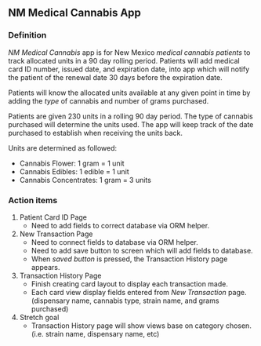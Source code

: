 ## NM Medical Cannabis App

### Definition

*NM Medical Cannabis* app is for New Mexico *medical cannabis patients* to track allocated units in a 90 day rolling period. 
Patients will add medical card ID number, issued date, and expiration date, into app which will notify the patient of the renewal date 30 days before the expiration date.

Patients will know the allocated units available at any given point in time by adding the *type* of cannabis and number of grams purchased. 

Patients are given 230 units in a rolling 90 day period. The type of cannabis purchased will determine the units used. 
The app will keep track of the date purchased to establish when receiving the units back.

Units are determined as followed:
  * Cannabis Flower: 1 gram = 1 unit
  * Cannabis Edibles: 1 edible = 1 unit
  * Cannabis Concentrates: 1 gram = 3 units 
  
  ### Action items
  
  1. Patient Card ID Page
     * Need to add fields to correct database via ORM helper.
  2. New Transaction Page
     * Need to connect fields to database via ORM helper.
     * Need to add save button to screen which will add fields to database.
     * When *saved button* is pressed, the Transaction History page appears. 
  3. Transaction History Page
     * Finish creating card layout to display each transaction made.
     * Each card view display fields entered from *New Transaction* page. (dispensary name, cannabis type, strain name, and grams purchased)
  4. Stretch goal
     * Transaction History page will show views base on category chosen. (i.e. strain name, dispensary name, etc)
